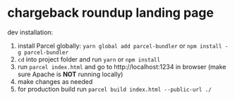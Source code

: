 # chargeback roundup landing page

dev installation:

1. install Parcel globally: `yarn global add parcel-bundler` or `npm install -g parcel-bundler`
2. `cd` into project folder and run `yarn` or `npm install`
3. run `parcel index.html` and go to http://localhost:1234 in browser (make sure Apache is __NOT__ running locally)
4. make changes as needed
5. for production build run `parcel build index.html --public-url ./`